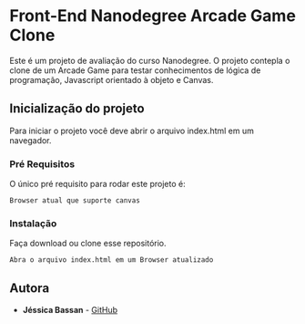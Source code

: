 # Front-End Nanodegree Arcade Game Clone

Este é um projeto de avaliação do curso Nanodegree.
O projeto contepla o clone de um Arcade Game para testar conhecimentos de lógica de  programação, Javascript orientado à objeto e Canvas.

## Inicialização do projeto

Para iniciar o projeto você deve abrir o arquivo index.html em um navegador.

### Pré Requisitos

O único pré requisito para rodar este projeto é:

```
Browser atual que suporte canvas
```

### Instalação

Faça download ou clone esse repositório.

```
Abra o arquivo index.html em um Browser atualizado
```

## Autora

* **Jéssica Bassan** - [GitHub](https://github.com/jessicabassan)
